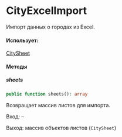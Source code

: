 # CityExcelImport

Импорт данных о городах из Excel.

#### Использует:

[CitySheet](/app/Imports/Sheets/CitySheet.md)

#### Методы

##### sheets

```php
public function sheets(): array
```

Возвращает массив листов для импорта.

Вход: –

Выход: массив объектов листов (`CitySheet`) 
